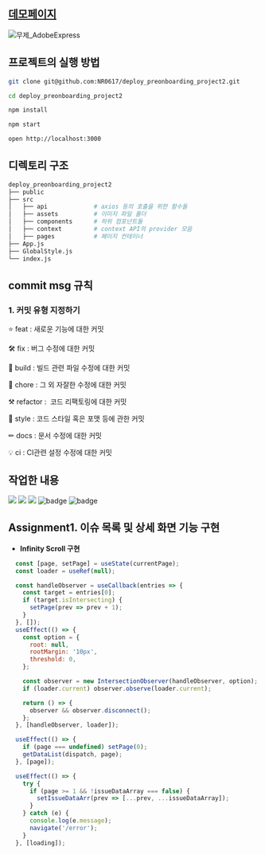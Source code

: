 ## <a href ="https://sprightly-entremet-3806fc.netlify.app/">데모페이지 </a>

![무제_AdobeExpress](https://user-images.githubusercontent.com/94212747/221350595-d0493c62-11fd-4463-8fe4-3a3fc1516e30.gif)

## **프로젝트의 실행 방법**

```sh
git clone git@github.com:NR0617/deploy_preonboarding_project2.git

cd deploy_preonboarding_project2

npm install

npm start

open http://localhost:3000
```

## **디렉토리 구조**
```sh
deploy_preonboarding_project2
├── public
├── src
│   ├── api             # axios 등의 호출을 위한 함수들
│   ├── assets          # 이미지 파일 폴더
│   ├── components      # 하위 컴포넌트들
│   ├── context         # context API의 provider 모음
│   ├── pages           # 페이지 컨테이너
├── App.js
├── GlobalStyle.js
└── index.js
```  

## **commit msg 규칙**

### 1. 커밋 유형 지정하기

⭐ feat : 새로운 기능에 대한 커밋

🛠 fix : 버그 수정에 대한 커밋

🧱 build : 빌드 관련 파일 수정에 대한 커밋

👏 chore : 그 외 자잘한 수정에 대한 커밋

⚒ refactor :  코드 리팩토링에 대한 커밋

🎨 style : 코드 스타일 혹은 포맷 등에 관한 커밋

✏ docs : 문서 수정에 대한 커밋

💡 ci : CI관련 설정 수정에 대한 커밋



## 작업한 내용

<img src="https://img.shields.io/badge/styled components-DB7093?style=flat-square&logo=styled-components&logoColor=white"/> <img src="https://img.shields.io/badge/React-61DAFB?style=flat-square&logo=React&logoColor=black"/> <img src="https://img.shields.io/badge/JavaScript-F7DF1E?style=flat-square&logo=javascript&logoColor=black"/> ![badge](https://img.shields.io/badge/npm-CB3837?logo=npm&logoColor=white&style=flat-square) ![badge](https://img.shields.io/badge/Visual%20Studio%20Code-007ACC?style=flat-square&logo=Visual%20Studio%20Code&logoColor=white)


## Assignment1. 이슈 목록 및 상세 화면 기능 구현

- **Infinity Scroll 구현**

```javascript
  const [page, setPage] = useState(currentPage);
  const loader = useRef(null);

  const handleObserver = useCallback(entries => {
    const target = entries[0];
    if (target.isIntersecting) {
      setPage(prev => prev + 1);
    }
  }, []);
  useEffect(() => {
    const option = {
      root: null,
      rootMargin: '10px',
      threshold: 0,
    };

    const observer = new IntersectionObserver(handleObserver, option);
    if (loader.current) observer.observe(loader.current);

    return () => {
      observer && observer.disconnect();
    };
  }, [handleObserver, loader]);

  useEffect(() => {
    if (page === undefined) setPage(0);
    getDataList(dispatch, page);
  }, [page]);

  useEffect(() => {
    try {
      if (page >= 1 && !issueDataArray === false) {
        setIssueDataArr(prev => [...prev, ...issueDataArray]);
      }
    } catch (e) {
      console.log(e.message);
      navigate('/error');
    }
  }, [loading]);

```

